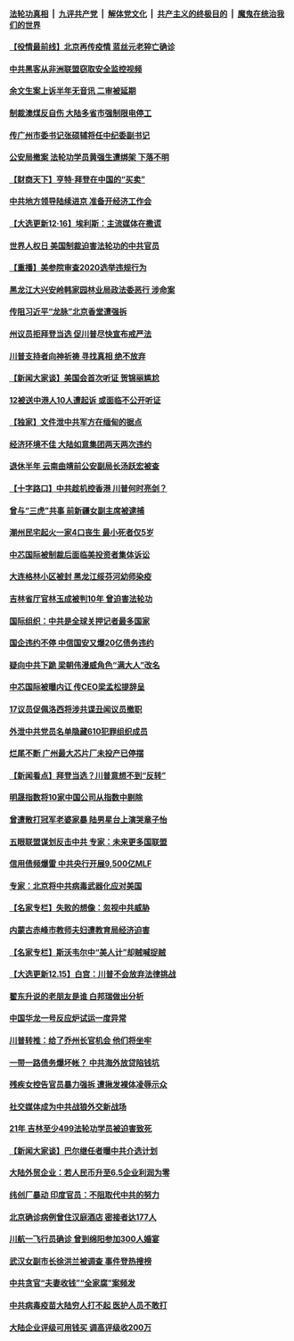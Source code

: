 ####  [法轮功真相](../../../../basic/blob/master/README.md?t=12170832) &nbsp;|&nbsp; [九评共产党](../../../../9ping.md/blob/master/README.md?t=12170832) &nbsp;|&nbsp; [解体党文化](../../../../jtdwh.md/blob/master/README.md?t=12170832)  &nbsp;|&nbsp; [共产主义的终极目的](../../../../gczydzjmd.md/blob/master/README.md?t=12170832) &nbsp;|&nbsp; [魔鬼在统治我们的世界](../../../../mgztzwmdsj.md/blob/master/README.md?t=12170832) 

#### [【役情最前线】北京再传疫情 蓝丝元老猝亡确诊](../pages/nsc413/n12625648.md?t=12170832) 

#### [中共黑客从非洲联盟窃取安全监控视频](../pages/nsc413/n12625855.md?t=12170832) 

#### [余文生案上诉半年无音讯 二审被延期](../pages/nsc413/n12625743.md?t=12170832) 

#### [制裁澳煤反自伤 大陆多省市强制限电停工](../pages/nsc413/n12625463.md?t=12170832) 

#### [传广州市委书记张硕辅将任中纪委副书记](../pages/nsc413/n12625517.md?t=12170832) 

#### [公安局撤案 法轮功学员黄强生遭绑架 下落不明](../pages/nsc413/n12624692.md?t=12170832) 

#### [【财商天下】亨特‧拜登在中国的“买卖”](../pages/nsc413/n12625460.md?t=12170832) 

#### [中共地方领导陆续进京 准备开经济工作会](../pages/nsc413/n12625312.md?t=12170832) 

#### [【大选更新12·16】埃利斯：主流媒体在撒谎](../pages/nsc413/n12624493.md?t=12170832) 

#### [世界人权日 美国制裁迫害法轮功的中共官员](../pages/nsc413/n12624604.md?t=12170832) 

#### [【重播】美参院审查2020选举违规行为](../pages/nsc413/n12623093.md?t=12170832) 

#### [黑龙江大兴安岭韩家园林业局政法委恶行 涉命案](../pages/nsc413/n12622815.md?t=12170832) 

#### [传阻习近平“龙脉”北京香堂遭强拆](../pages/nsc413/n12625158.md?t=12170832) 

#### [州议员拒拜登当选 促川普尽快宣布戒严法](../pages/nsc413/n12625178.md?t=12170832) 

#### [川普支持者向神祈祷 寻找真相 绝不放弃](../pages/nsc413/n12624908.md?t=12170832) 

#### [【新闻大家谈】美国会首次听证 贺锦丽尴尬](../pages/nsc413/n12623847.md?t=12170832) 

#### [12被送中港人10人遭起诉 或面临不公开听证](../pages/nsc413/n12624748.md?t=12170832) 

#### [【独家】文件泄中共军方在缅甸的据点](../pages/nsc413/n12623121.md?t=12170832) 

#### [经济环境不佳 大陆如意集团两天两次违约](../pages/nsc413/n12624436.md?t=12170832) 

#### [退休半年 云南曲靖前公安副局长汤跃宏被查](../pages/nsc413/n12624442.md?t=12170832) 

#### [【十字路口】中共趁机控香港 川普何时亮剑？](../pages/nsc413/n12623609.md?t=12170832) 

#### [曾与“三虎”共事 前新疆女副主席被逮捕](../pages/nsc413/n12624405.md?t=12170832) 

#### [潮州民宅起火一家4口丧生 最小死者仅5岁](../pages/nsc413/n12624312.md?t=12170832) 

#### [中芯国际被制裁后面临美投资者集体诉讼](../pages/nsc413/n12624102.md?t=12170832) 

#### [大连格林小区被封 黑龙江绥芬河幼师染疫](../pages/nsc413/n12623729.md?t=12170832) 

#### [吉林省厅官林玉成被判10年 曾迫害法轮功](../pages/nsc413/n12623849.md?t=12170832) 


#### [国际组织：中共是全球关押记者最多国家](../pages/nsc413/n12623813.md?t=12170832) 

#### [国企违约不停 中信国安又爆20亿债务违约](../pages/nsc413/n12624091.md?t=12170832) 

#### [疑向中共下跪 梁朝伟漫威角色“满大人”改名](../pages/nsc413/n12623537.md?t=12170832) 

#### [中芯国际被曝内讧 传CEO梁孟松提辞呈](../pages/nsc413/n12623767.md?t=12170832) 

#### [17议员促佩洛西将涉共谍丑闻议员撤职](../pages/nsc413/n12623722.md?t=12170832) 

#### [外泄中共党员名单隐藏610犯罪组织成员](../pages/nsc413/n12623600.md?t=12170832) 

#### [烂尾不断 广州最大芯片厂未投产已停摆](../pages/nsc413/n12623738.md?t=12170832) 

#### [【新闻看点】拜登当选？川普意想不到“反转”](../pages/nsc413/n12623396.md?t=12170832) 

#### [明晟指数将10家中国公司从指数中剔除](../pages/nsc413/n12623536.md?t=12170832) 

#### [曾遭散打冠军老婆家暴 陆男星台上演哭章子怡](../pages/nsc413/n12623272.md?t=12170832) 

#### [五眼联盟谋划反击中共 专家：未来更多国联盟](../pages/nsc413/n12623146.md?t=12170832) 

#### [信用债频爆雷 中共央行开展9,500亿MLF](../pages/nsc413/n12623227.md?t=12170832) 

#### [专家：北京将中共病毒武器化应对美国](../pages/nsc413/n12623147.md?t=12170832) 

#### [【名家专栏】失败的想像：忽视中共威胁](../pages/nsc413/n12622559.md?t=12170832) 

#### [内蒙古赤峰市教师夫妇遭教育局经济迫害](../pages/nsc413/n12619911.md?t=12170832) 

#### [【名家专栏】斯沃韦尔中“美人计”却贼喊捉贼](../pages/nsc413/n12622586.md?t=12170832) 

#### [【大选更新12.15】白宫：川普不会放弃法律挑战](../pages/nsc413/n12622044.md?t=12170832) 

#### [翟东升说的老朋友是谁 白邦瑞做出分析](../pages/nsc413/n12622968.md?t=12170832) 

#### [中国华龙一号反应炉试运一度异常](../pages/nsc413/n12622829.md?t=12170832) 

#### [川普转推：给了乔州长官机会 他们将坐牢](../pages/nsc413/n12622888.md?t=12170832) 

#### [一带一路债务爆坏帐？ 中共海外放贷陷钱坑](../pages/nsc413/n12622624.md?t=12170832) 

#### [残疾女控告官员暴力强拆 遭揪发裸体凌辱示众](../pages/nsc413/n12622647.md?t=12170832) 

#### [社交媒体成为中共战狼外交新战场](../pages/nsc413/n12622577.md?t=12170832) 

#### [21年 吉林至少499法轮功学员被迫害致死](../pages/nsc413/n12622195.md?t=12170832) 

#### [【新闻大家谈】巴尔继任者曝中共介选计划](../pages/nsc413/n12622592.md?t=12170832) 

#### [大陆外贸企业：若人民币升至6.5企业利润为零](../pages/nsc413/n12622129.md?t=12170832) 

#### [纬创厂暴动 印度官员：不阻取代中共的努力](../pages/nsc413/n12622108.md?t=12170832) 

#### [北京确诊病例曾住汉庭酒店 密接者达177人](../pages/nsc413/n12622102.md?t=12170832) 

#### [川航一飞行员确诊 曾到绵阳参加300人婚宴](../pages/nsc413/n12621621.md?t=12170832) 

#### [武汉女副市长徐洪兰被调查 事件登热搜榜](../pages/nsc413/n12622025.md?t=12170832) 

#### [中共贪官“夫妻收钱”“全家腐”案频发](../pages/nsc413/n12622041.md?t=12170832) 

#### [中共病毒疫苗大陆穷人打不起 医护人员不敢打](../pages/nsc413/n12622009.md?t=12170832) 

#### [大陆企业评级可用钱买 调高评级收200万](../pages/nsc413/n12621603.md?t=12170832) 

